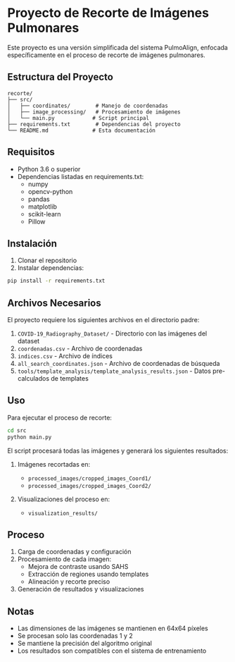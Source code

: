 # Proyecto de Recorte de Imágenes Pulmonares

Este proyecto es una versión simplificada del sistema PulmoAlign, enfocada específicamente en el proceso de recorte de imágenes pulmonares.

## Estructura del Proyecto

```
recorte/
├── src/
│   ├── coordinates/        # Manejo de coordenadas
│   ├── image_processing/   # Procesamiento de imágenes
│   └── main.py            # Script principal
├── requirements.txt        # Dependencias del proyecto
└── README.md              # Esta documentación
```

## Requisitos

- Python 3.6 o superior
- Dependencias listadas en requirements.txt:
  - numpy
  - opencv-python
  - pandas
  - matplotlib
  - scikit-learn
  - Pillow

## Instalación

1. Clonar el repositorio
2. Instalar dependencias:
```bash
pip install -r requirements.txt
```

## Archivos Necesarios

El proyecto requiere los siguientes archivos en el directorio padre:

1. `COVID-19_Radiography_Dataset/` - Directorio con las imágenes del dataset
2. `coordenadas.csv` - Archivo de coordenadas
3. `indices.csv` - Archivo de índices
4. `all_search_coordinates.json` - Archivo de coordenadas de búsqueda
5. `tools/template_analysis/template_analysis_results.json` - Datos pre-calculados de templates

## Uso

Para ejecutar el proceso de recorte:

```bash
cd src
python main.py
```

El script procesará todas las imágenes y generará los siguientes resultados:

1. Imágenes recortadas en:
   - `processed_images/cropped_images_Coord1/`
   - `processed_images/cropped_images_Coord2/`

2. Visualizaciones del proceso en:
   - `visualization_results/`

## Proceso

1. Carga de coordenadas y configuración
2. Procesamiento de cada imagen:
   - Mejora de contraste usando SAHS
   - Extracción de regiones usando templates
   - Alineación y recorte preciso
3. Generación de resultados y visualizaciones

## Notas

- Las dimensiones de las imágenes se mantienen en 64x64 píxeles
- Se procesan solo las coordenadas 1 y 2
- Se mantiene la precisión del algoritmo original
- Los resultados son compatibles con el sistema de entrenamiento
